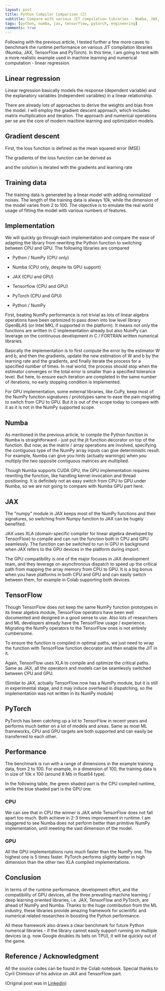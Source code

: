 ```yaml
---
layout: post
title: Python Compiler Comparison (2)
subtitle: Compare with various JIT compilation libraries - Numba, JAX, Tensorflow and PyTorch
tags: [python, numba, jax, tensorflow, pytorch, engineering]
comments: true
---
```


Following with the previous article, I tested further a few more cases to benchmark the runtime performance on various JIT compilation libraries (Numba, JAX, TensorFlow and PyTorch). In this time, I am going to test with a more realistic example used in machine learning and numerical computation - linear regression.

## Linear regression

Linear regression basically models the response (dependent variable) and the explanatory variables (independent variables) in a linear relationship.

There are already lots of approaches to derive the weights and bias from the model. I will employ the gradient descent approach, which includes matrix multiplication and iteration. The approach and numerical operations per se are the core of modern machine learning and optimization models.

## Gradient descent

First, the loss function is defined as the mean squared error (MSE)

The gradients of the loss function can be derived as

and the solution is iterated with the gradients and learning rate

## Training data

The training data is generated by a linear model with adding normalized noises. The length of the training data is always 10k, while the dimension of the model varies from 2 to 100. The objective is to emulate the real world usage of fitting the model with various numbers of features.

## Implementation

We will quickly go through each implementation and compare the ease of adapting the library from rewriting the Python function to switching between CPU and GPU. The following libraries are compared

- Python / NumPy (CPU only)

- Numba (CPU only, despite its GPU support)

- JAX (CPU and GPU)

- Tensorflow (CPU and GPU)

- PyTorch (CPU and GPU)

- Python / NumPy

First, beating NumPy performance is not trivial as lots of linear algebra operations have been optimized to pass down into low level library OpenBLAS (or Intel MKL if supported in the platform). It means not only the functions are written in C implementation already but also NumPy can leverage on the continuous development in C / FORTRAN written numerical libraries.

Basically the implementation is to first compute the error by the estimator W and b, and then the gradients, update the new estimation of W and b by the learning rate and the gradients, and finally iterate the process for a specified number of times. In real world, the process should stop when the estimator converges or the total error is smaller than a specified tolerance level. But here, to ensure each iteration are completed in the same number of iterations, no early stopping condition is implemented.

For GPU implementation, some external libraries, like CuPy, keep most of the NumPy function signatures / prototypes same to ease the pain migrating to switch from CPU to GPU. But it is out of the scope today to compare with it as it is not in the NumPy supported scope.

## Numba

As mentioned in the previous article, to compile the Python function in Numba is straightforward - just put the jit function decorator on top of the function. But now, as the matrix / array operations are involved, specifying the contiguous type of the NumPy array inputs can give deterministic result. For example, Numba can give you hints (actually warnings) when you multiply the two opposite contiguous matrices are multiplied.

Though Numba supports CUDA GPU, the GPU implementation requires rewriting the function, like handling kernel invocation and thread positioning. It is definitely not an easy switch from CPU to GPU under Numba, so we are not going to compare with Numba GPU part here.

## JAX

The "numpy" module in JAX keeps most of the NumPy functions and their signatures, so switching from Numpy function to JAX can be hugely benefited.

JAX uses XLA (domain-specific compiler for linear algebra developed by TensorFlow) to compile and can run the function both in CPU and GPU seamlessly. The function can be switched to run in GPU in background when JAX refers to the GPU devices in the platform during import.

The GPU compatibility is one of the major focuses in JAX development team, and they leverage on asynchronous dispatch to speed up the critical path from mapping the array memory from CPU to GPU. It is a big bonus when you have platforms in both CPU and GPU and can easily switch between them, for example in Colab supporting both devices.

## TensorFlow

Though TensorFlow does not keep the same NumPy function prototypes in its linear algebra module, TensorFlow operators have been well documented and designed in a good sense to use. Also lots of researchers and ML developers already have the TensorFlow usage / experience. Migrating the NumPy operators to the TensorFlow ones is not entirely cumbersome.

To ensure the function is compiled in optimal paths, we just need to wrap the function with TensorFlow function decorator and then enable the JIT in it.

Again, TensorFlow uses XLA to compile and optimize the critical paths. Same as JAX, all the operators and models can be seamlessly switched between CPU and GPU.

(Similar to JAX, actually TensorFlow now has a NumPy module, but it is still in experimental stage, and it may induce overhead in dispatching, so the implementation was not written in its NumPy module)

## PyTorch

PyTorch has been catching up a lot to TensorFlow in recent years and performs much better on a lot of models and areas. Same as most ML frameworks, CPU and GPU targets are both supported and can easily be transferred to each other.

## Performance

The benchmark is run with a range of dimensions in the example training data, from 2 to 100. For example, in a dimension of 100, the training data is in size of 10k x 100 (around 8 Mb in float64 type).

In the following table, the green shaded part is the CPU compiled runtime, while the blue shaded part is the GPU one.

### CPU

We can see that in CPU the winner is JAX while TensorFlow does not fall apart too much. Both achieve in 2-3 times improvement in runtime. I am staggered to see Numba does not perform better than primitive NumPy implementation, until meeting the vast dimension of the model.

### GPU

All the GPU implementations runs much faster than the NumPy one. The highest one is 5 times faster. PyTorch performs slightly better in high dimension than the other two XLA compiled implementations.

## Conclusion

In terms of the runtime performance, development effort, and the compatibility of GPU devices, all the three prevailing machine learning / deep learning oriented libraries, i.e. JAX, TensorFlow and PyTorch, are ahead of NumPy and Numba. Thanks to the huge contribution from the ML industry, these libraries provide amazing framework for scientific and numerical related researches in boosting the Python performance.

All these framework also draws a clear benchmark for future Python numerical libraries - if the library cannot easily support running on multiple devices (e.g. now Google doubles its bets on TPU), it will be quickly out of the game.

## Reference / Acknowledgment

All the source codes can be found in the Colab notebook. Special thanks to Cyril Chimisov of his advice on JAX and TensorFlow part.

(Original post was in [Linkedin](https://www.linkedin.com/pulse/python-compiler-comparison-2-gavin-chan/))